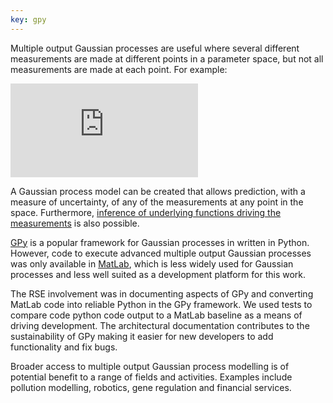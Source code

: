 ```yaml
---
key: gpy
---
```


Multiple output Gaussian processes are useful where several different measurements are made at different points in a parameter space, but not all measurements are made at each point. For example:

<embed src="http://gpss.cc/gpss17/slides/multipleOutputGPs.pdf#page=4" type="application/pdf">

A Gaussian process model can be created that allows prediction, with a measure of uncertainty, of any of the measurements at any point in the space. Furthermore, [inference of underlying functions driving the measurements](http://proceedings.mlr.press/v5/alvarez09a/alvarez09a.pdf) is also possible.

[GPy](https://github.com/SheffieldML/GPy) is a popular framework for Gaussian processes in written in Python. However, code to execute advanced multiple output Gaussian processes was only available in [MatLab](https://uk.mathworks.com/products/matlab.html), which is less widely used for Gaussian processes and less well suited as a development platform for this work.

The RSE involvement was in documenting aspects of GPy and converting MatLab code into reliable Python in the GPy framework. We used tests to compare code python code output to a MatLab baseline as a means of driving development. The architectural documentation contributes to the sustainability of GPy making it easier for new developers to add functionality and fix bugs.

Broader access to multiple output Gaussian process modelling is of potential benefit to a range of fields and activities. Examples include pollution modelling, robotics, gene regulation and financial services.